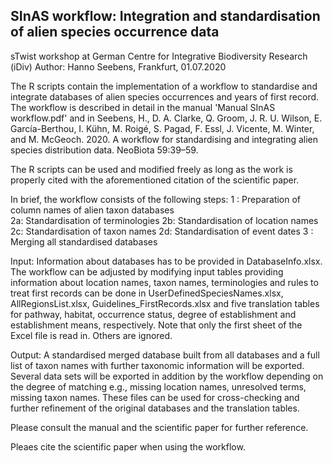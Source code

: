 ## SInAS workflow: Integration and standardisation of alien species occurrence data
sTwist workshop at German Centre for Integrative Biodiversity Research (iDiv) 
Author: Hanno Seebens, Frankfurt, 01.07.2020

The R scripts contain the implementation of a workflow to standardise and integrate 
databases of alien species occurrences and years of first record. The workflow is 
described in detail in the manual 'Manual SInAS workflow.pdf' and in Seebens, H., 
D. A. Clarke, Q. Groom, J. R. U. Wilson, E. García-Berthou, I. Kühn, M. Roigé, 
S. Pagad, F. Essl, J. Vicente, M. Winter, and M. McGeoch. 2020. A workflow for 
standardising and integrating alien species distribution data. NeoBiota 59:39–59.

The R scripts can be used and modified freely as long as the work is properly cited
with the aforementioned citation of the scientific paper.

In brief, the workflow consists of the following steps:
1 : Preparation of column names of alien taxon databases  
2a: Standardisation of terminologies
2b: Standardisation of location names
2c: Standardisation of taxon names
2d: Standardisation of event dates 
3 : Merging all standardised databases

Input: 
Information about databases has to be provided in DatabaseInfo.xlsx.
The workflow can be adjusted by modifying input tables providing information about
location names, taxon names, terminologies and rules to treat first records can be
done in UserDefinedSpeciesNames.xlsx, AllRegionsList.xlsx, 
Guidelines_FirstRecords.xlsx and five translation tables for pathway, habitat, 
occurrence status, degree of establishment and establishment means, respectively.
Note that only the first sheet of the Excel file is read in. Others are ignored.

Output: 
A standardised merged database built from all databases and a full list of taxon names with 
further taxonomic information will be exported.
Several data sets will be exported in addition by the workflow depending on the degree of 
matching e.g., missing location names, unresolved terms, missing taxon names. These 
files can be used for cross-checking and further refinement of the original databases
and the translation tables.

Please consult the manual and the scientific paper for further reference.

Pleaes cite the scientific paper when using the workflow.

